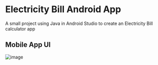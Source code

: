 # Electricity Bill Android App
A small project using Java in Android Studio to create an Electricity Bill calculator app

## Mobile App UI
![image](https://github.com/ndmawpu/ElectricityBill/assets/92135945/13fe745a-736c-4eaa-9336-7702d9480a65)
